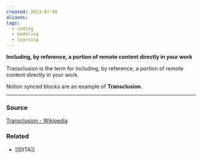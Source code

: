 ```yaml
---
created: 2023-07-08
aliases: 
tags:
  - coding
  - modeling
  - learning
---
```

**Including, by reference, a portion of remote content directly in your work**

Transclusion is the term for including, by reference, a portion of remote content directly in your work. 

Notion synced blocks are an example of **Transclusion**.

****
### Source

[Transclusion - Wikipedia](https://en.wikipedia.org/wiki/Transclusion?wprov=sfti1)

### Related
- [[DITA]]